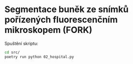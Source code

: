 # Segmentace buněk ze snímků pořízených fluorescenčním mikroskopem (FORK)

Spuštění skriptu:

```bash
cd src/
poetry run python 02_hospital.py
```
